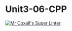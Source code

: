 # Unit3-06-CPP
[![Mr Coxall's Super Linter](https://github.com/ICS3U-C-Programming-JulienL/Unit3-06-CPP/workflows/Mr%20Coxall's%20Super%20Linter/badge.svg)](https://github.com/ICS3U-C-Programming-JulienL/Unit3-06-CPP/actions/)
